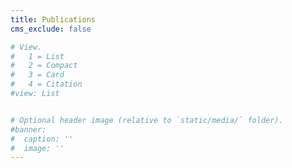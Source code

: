 ```yaml
---
title: Publications
cms_exclude: false

# View.
#   1 = List
#   2 = Compact
#   3 = Card
#   4 = Citation
#view: List


# Optional header image (relative to `static/media/` folder).
#banner:
#  caption: ''
#  image: ''
---
```

